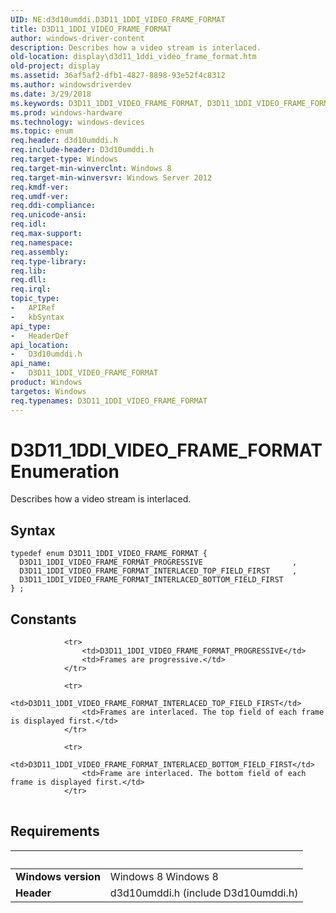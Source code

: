 ```yaml
---
UID: NE:d3d10umddi.D3D11_1DDI_VIDEO_FRAME_FORMAT
title: D3D11_1DDI_VIDEO_FRAME_FORMAT
author: windows-driver-content
description: Describes how a video stream is interlaced.
old-location: display\d3d11_1ddi_video_frame_format.htm
old-project: display
ms.assetid: 36af5af2-dfb1-4827-8898-93e52f4c8312
ms.author: windowsdriverdev
ms.date: 3/29/2018
ms.keywords: D3D11_1DDI_VIDEO_FRAME_FORMAT, D3D11_1DDI_VIDEO_FRAME_FORMAT enumeration [Display Devices], D3D11_1DDI_VIDEO_FRAME_FORMAT_INTERLACED_BOTTOM_FIELD_FIRST, D3D11_1DDI_VIDEO_FRAME_FORMAT_INTERLACED_TOP_FIELD_FIRST, D3D11_1DDI_VIDEO_FRAME_FORMAT_PROGRESSIVE, d3d10umddi/D3D11_1DDI_VIDEO_FRAME_FORMAT, d3d10umddi/D3D11_1DDI_VIDEO_FRAME_FORMAT_INTERLACED_BOTTOM_FIELD_FIRST, d3d10umddi/D3D11_1DDI_VIDEO_FRAME_FORMAT_INTERLACED_TOP_FIELD_FIRST, d3d10umddi/D3D11_1DDI_VIDEO_FRAME_FORMAT_PROGRESSIVE, display.d3d11_1ddi_video_frame_format
ms.prod: windows-hardware
ms.technology: windows-devices
ms.topic: enum
req.header: d3d10umddi.h
req.include-header: D3d10umddi.h
req.target-type: Windows
req.target-min-winverclnt: Windows 8
req.target-min-winversvr: Windows Server 2012
req.kmdf-ver: 
req.umdf-ver: 
req.ddi-compliance: 
req.unicode-ansi: 
req.idl: 
req.max-support: 
req.namespace: 
req.assembly: 
req.type-library: 
req.lib: 
req.dll: 
req.irql: 
topic_type:
-	APIRef
-	kbSyntax
api_type:
-	HeaderDef
api_location:
-	D3d10umddi.h
api_name:
-	D3D11_1DDI_VIDEO_FRAME_FORMAT
product: Windows
targetos: Windows
req.typenames: D3D11_1DDI_VIDEO_FRAME_FORMAT
---
```


# D3D11_1DDI_VIDEO_FRAME_FORMAT Enumeration
Describes how a video stream is interlaced.

## Syntax
```
typedef enum D3D11_1DDI_VIDEO_FRAME_FORMAT {
  D3D11_1DDI_VIDEO_FRAME_FORMAT_PROGRESSIVE                    ,
  D3D11_1DDI_VIDEO_FRAME_FORMAT_INTERLACED_TOP_FIELD_FIRST     ,
  D3D11_1DDI_VIDEO_FRAME_FORMAT_INTERLACED_BOTTOM_FIELD_FIRST
} ;
```

## Constants

<table>
            
                <tr>
                    <td>D3D11_1DDI_VIDEO_FRAME_FORMAT_PROGRESSIVE</td>
                    <td>Frames are progressive.</td>
                </tr>
            
                <tr>
                    <td>D3D11_1DDI_VIDEO_FRAME_FORMAT_INTERLACED_TOP_FIELD_FIRST</td>
                    <td>Frames are interlaced. The top field of each frame is displayed first.</td>
                </tr>
            
                <tr>
                    <td>D3D11_1DDI_VIDEO_FRAME_FORMAT_INTERLACED_BOTTOM_FIELD_FIRST</td>
                    <td>Frame are interlaced. The bottom field of each frame is displayed first.</td>
                </tr>
</table>


## Requirements
| &nbsp; | &nbsp; |
| ---- |:---- |
| **Windows version** | Windows 8 Windows 8 |
| **Header** | d3d10umddi.h (include D3d10umddi.h) |
